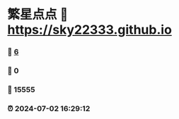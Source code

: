# 繁星点点 :link: https://sky22333.github.io 
### :page_facing_up: [6](https://sky22333.github.io/tag.html) 
### :speech_balloon: 0 
### :hibiscus: 15555 
### :alarm_clock: 2024-07-02 16:29:12 
